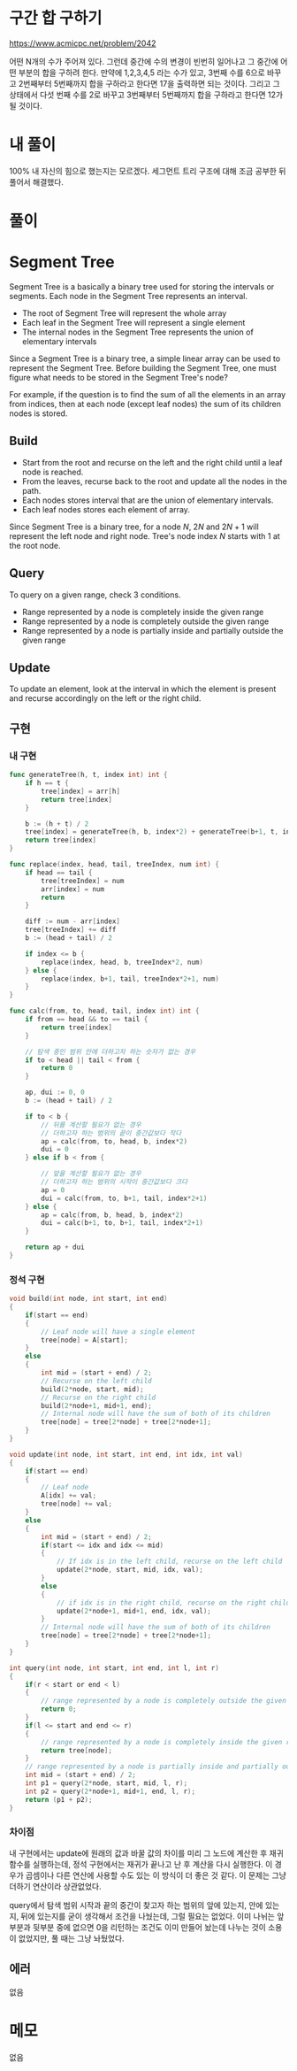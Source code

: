 # 구간 합 구하기

https://www.acmicpc.net/problem/2042

어떤 N개의 수가 주어져 있다. 그런데 중간에 수의 변경이 빈번히 일어나고 그 중간에 어떤 부분의 합을 구하려 한다. 만약에 1,2,3,4,5 라는 수가 있고, 3번째 수를 6으로 바꾸고 2번째부터 5번째까지 합을 구하라고 한다면 17을 출력하면 되는 것이다. 그리고 그 상태에서 다섯 번째 수를 2로 바꾸고 3번째부터 5번째까지 합을 구하라고 한다면 12가 될 것이다.

# 내 풀이

100% 내 자신의 힘으로 했는지는 모르겠다. 세그먼트 트리 구조에 대해 조금 공부한 뒤 풀어서 해결했다.

# 풀이

# Segment Tree

Segment Tree is a basically a binary tree used for storing the intervals or segments. Each node in the Segment Tree represents an interval.

- The root of Segment Tree will represent the whole array 
- Each leaf in the Segment Tree will represent a single element 
- The internal nodes in the Segment Tree represents the union of elementary intervals

Since a Segment Tree is a binary tree, a simple linear array can be used to represent the Segment Tree. Before building the Segment Tree, one must figure what needs to be stored in the Segment Tree's node?

For example, if the question is to find the sum of all the elements in an array from indices, then at each node (except leaf nodes) the sum of its children nodes is stored.

## Build

- Start from the root and recurse on the left and the right child until a leaf node is reached.
- From the leaves, recurse back to the root and update all the nodes in the path.
- Each nodes stores interval that are the union of elementary intervals.
- Each leaf nodes stores each element of array.

Since Segment Tree is a binary tree, for a node $N$, $2N$ and $2N+1$ will represent the left node and right node. Tree's node index $N$ starts with 1 at the root node.

## Query

To query on a given range, check 3 conditions.

- Range represented by a node is completely inside the given range
- Range represented by a node is completely outside the given range
- Range represented by a node is partially inside and partially outside the given range

## Update

To update an element, look at the interval in which the element is present and recurse accordingly on the left or the right child.

## 구현

### 내 구현
```go
func generateTree(h, t, index int) int {
	if h == t {
		tree[index] = arr[h]
		return tree[index]
	}

	b := (h + t) / 2
	tree[index] = generateTree(h, b, index*2) + generateTree(b+1, t, index*2+1)
	return tree[index]
}

func replace(index, head, tail, treeIndex, num int) {
	if head == tail {
		tree[treeIndex] = num
		arr[index] = num
		return
	}

	diff := num - arr[index]
	tree[treeIndex] += diff
	b := (head + tail) / 2

	if index <= b {
		replace(index, head, b, treeIndex*2, num)
	} else {
		replace(index, b+1, tail, treeIndex*2+1, num)
	}
}

func calc(from, to, head, tail, index int) int {
	if from == head && to == tail {
		return tree[index]
	}

	// 탐색 중인 범위 안에 더하고자 하는 숫자가 없는 경우
	if to < head || tail < from {
		return 0
	}

	ap, dui := 0, 0
	b := (head + tail) / 2

	if to < b {
		// 뒤를 계산할 필요가 없는 경우
		// 더하고자 하는 범위의 끝이 중간값보다 작다
		ap = calc(from, to, head, b, index*2)
		dui = 0
	} else if b < from {

		// 앞을 계산할 필요가 없는 경우
		// 더하고자 하는 범위의 시작이 중간값보다 크다
		ap = 0
		dui = calc(from, to, b+1, tail, index*2+1)
	} else {
		ap = calc(from, b, head, b, index*2)
		dui = calc(b+1, to, b+1, tail, index*2+1)
	}

	return ap + dui
}
```

### 정석 구현

```c
void build(int node, int start, int end)
{
    if(start == end)
    {
        // Leaf node will have a single element
        tree[node] = A[start];
    }
    else
    {
        int mid = (start + end) / 2;
        // Recurse on the left child
        build(2*node, start, mid);
        // Recurse on the right child
        build(2*node+1, mid+1, end);
        // Internal node will have the sum of both of its children
        tree[node] = tree[2*node] + tree[2*node+1];
    }
}

void update(int node, int start, int end, int idx, int val)
{
    if(start == end)
    {
        // Leaf node
        A[idx] += val;
        tree[node] += val;
    }
    else
    {
        int mid = (start + end) / 2;
        if(start <= idx and idx <= mid)
        {
            // If idx is in the left child, recurse on the left child
            update(2*node, start, mid, idx, val);
        }
        else
        {
            // if idx is in the right child, recurse on the right child
            update(2*node+1, mid+1, end, idx, val);
        }
        // Internal node will have the sum of both of its children
        tree[node] = tree[2*node] + tree[2*node+1];
    }
}

int query(int node, int start, int end, int l, int r)
{
    if(r < start or end < l)
    {
        // range represented by a node is completely outside the given range
        return 0;
    }
    if(l <= start and end <= r)
    {
        // range represented by a node is completely inside the given range
        return tree[node];
    }
    // range represented by a node is partially inside and partially outside the given range
    int mid = (start + end) / 2;
    int p1 = query(2*node, start, mid, l, r);
    int p2 = query(2*node+1, mid+1, end, l, r);
    return (p1 + p2);
}
```

### 차이점

내 구현에서는 update에 원래의 값과 바꿀 값의 차이를 미리 그 노드에 계산한 후 재귀함수를 실행하는데, 정석 구현에서는 재귀가 끝나고 난 후 계산을 다시 실행한다. 이 경우가 곱셈이나 다른 연산에 사용할 수도 있는 이 방식이 더 좋은 것 같다. 이 문제는 그냥 더하기 연산이라 상관없었다.

query에서 탐색 범위 시작과 끝의 중간이 찾고자 하는 범위의 앞에 있는지, 안에 있는지, 뒤에 있는지를 굳이 생각해서 조건을 나눴는데, 그럴 필요는 없었다. 이미 나뉘는 앞부분과 뒷부분 중에 없으면 0을 리턴하는 조건도 이미 만들어 놨는데 나누는 것이 소용이 없었지만, 풀 때는 그냥 놔뒀었다.

## 에러

없음

# 메모

없음